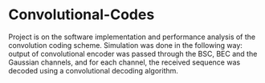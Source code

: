 # Convolutional-Codes
Project is on the software implementation and performance analysis of the convolution coding scheme. Simulation was done in the following way: output of convolutional encoder was passed through the BSC, BEC and the Gaussian channels, and for each channel, the received sequence was decoded using a convolutional decoding algorithm.
